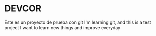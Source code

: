 # DEVCOR
Este es un proyecto de prueba con git
I'm learning git, and this is a test project
I want to learn new things and improve everyday

